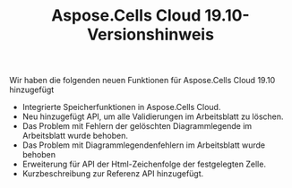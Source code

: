 ﻿---
title: Aspose.Cells Cloud 19.10-Versionshinweis
second_title: Aspose.Cells Cloud Documen
type: docs
url: /de/aspose-cells-cloud-19-10-release-notes/
description: Aspose.Cells Cloud unterstützt Excel zum Erstellen, Konvertieren, Zusammenführen, Aufteilen, Schützen, inneren Objektvorgang usw
weight: 30
---
Wir haben die folgenden neuen Funktionen für Aspose.Cells Cloud 19.10 hinzugefügt

- Integrierte Speicherfunktionen in Aspose.Cells Cloud.
- Neu hinzugefügt API, um alle Validierungen im Arbeitsblatt zu löschen.
- Das Problem mit Fehlern der gelöschten Diagrammlegende im Arbeitsblatt wurde behoben.
- Das Problem mit Diagrammlegendenfehlern im Arbeitsblatt wurde behoben
- Erweiterung für API der Html-Zeichenfolge der festgelegten Zelle.
- Kurzbeschreibung zur Referenz API hinzugefügt.
